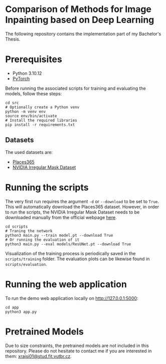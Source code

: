# Comparison of Methods for Image Inpainting based on Deep Learning
The following repository contains the implementation part of my Bachelor's Thesis.

# Prerequisites
* Python 3.10.12
* [PyTorch](https://pytorch.org/) 

Before running the associated scripts for training and evaluating the models, follow these steps:


```
cd src
# Optionally create a Python venv
python -m venv env
source env/bin/activate
# Install the required libraries
pip install -r requirements.txt
```

## Datasets
The used datasets are:
* [Places365](http://places2.csail.mit.edu/)
* [NVIDIA Irregular Mask Dataset](https://nv-adlr.github.io/publication/partialconv-inpainting)

# Running the scripts
The very first run requires the argument `-d` or `--download` to be set to `True`. This will automatically download the Places365 dataset. However, in order to run the scripts, the NVIDIA Irregular Mask Dataset needs to be downloaded manually from the official webpage [here](https://nv-adlr.github.io/publication/partialconv-inpainting).

```
cd scripts
# Traning the network
python3 main.py --train model.pt --download True
# Or running the evaluation of it
python3 main.py --eval models/ResUNet.pt --download True
```

Visualization of the training process is periodically saved in the `scripts/training` folder. The evaluation plots can be likewise found in `scripts/evaluation`.

# Running the web application
To run the demo web application locally on http://127.0.0.1:5000:
```
cd app
python3 app.py
```

# Pretrained Models
Due to size constraints, the pretrained models are not included in this repository. Please do not hesitate to contact me if you are interested in them: xrajsi01@stud.fit.vutbr.cz.
